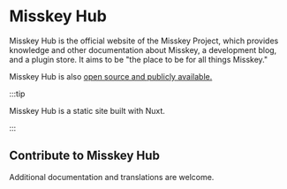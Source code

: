 # Misskey Hub

Misskey Hub is the official website of the Misskey Project, which provides knowledge and other documentation about Misskey, a development blog, and a plugin store.
It aims to be "the place to be for all things Misskey."

Misskey Hub is also [open source and publicly available.](https://github.com/misskey-dev/misskey-hub)

:::tip

Misskey Hub is a static site built with Nuxt.

:::

## Contribute to Misskey Hub

Additional documentation and translations are welcome.
